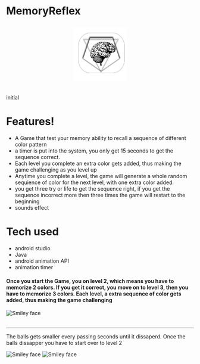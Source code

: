 # MemoryReflex                       <p align="center">![alt text](https://github.com/DannyArrow/MemoryReflex/blob/master/app/src/main/res/drawable-v24/ic_launcher.png)
  </p>
initial

# Features! 
<ul>
  <li>A Game that test your memory ability to recall a sequence of different color pattern</li>
  <li> a timer is put into the system, you only get 15 seconds to get the sequence correct. 
  <li>Each level you complete an extra color gets added, thus making the game challenging as you level up</li>
  <li>Anytime you complete a level, the game will generate a whole random sequience of color for the next level, with one extra color added.</li>
  <li> you get three try or life to get the sequence right, if you get the sequence incorrect more then three times the game will restart to the beginning
  <li> sounds effect </>
  </ul>
  
  
  # Tech used
  <ul>
     <li> android studio</li>
     <li> Java </li>
     <li> android animation API </li>
     <li> animation timer </li>
     </ul>
     
     
   <h4> Once you start the Game, you on level 2, which means you have to memorize 2 colors. If you get it correct, you move on to level 3, then you have to memorize 3 colors. Each level, a extra sequence of color gets added, thus making the game challenging</h4>
   <img src="https://doc-0g-5s-docs.googleusercontent.com/docs/securesc/ha0ro937gcuc7l7deffksulhg5h7mbp1/k0r2n6b83pcgvmk173npq5tmjv0n7skh/1543500000000/00936450897465557692/*/1_aCQT3Mxby2gMCgzbwT6fF6UZWtA9jsH" alt="Smiley face" height="350" width="650">
   
  </br>
  </br>
  
  <hr>
   <p> The balls gets smaller every passing seconds until it dissaperd. Once the balls dissapper you have to start over to level 2 </p>
    <img src="https://doc-0k-5s-docs.googleusercontent.com/docs/securesc/ha0ro937gcuc7l7deffksulhg5h7mbp1/d73ovavfribdkn7p0fo3gfrerevlvr1g/1543500000000/00936450897465557692/*/1_n-IJE-4py3HmluZRLjRDZkRFg9cRZsZ" alt="Smiley face" height="350" width="650">
   <img src="https://doc-0s-5s-docs.googleusercontent.com/docs/securesc/ha0ro937gcuc7l7deffksulhg5h7mbp1/r5apejst2i9mp08amkjc4kikoaomrsu9/1543507200000/00936450897465557692/*/1yiGqfjt_i4O1kY57h5b6bh1L4lZ-fD-1" alt="Smiley face" height="350" width="650">
   
  

     
     
     
     
     
     






